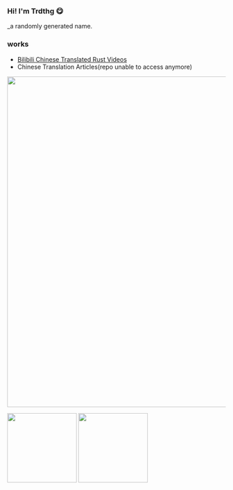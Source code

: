 ### Hi! I'm Trdthg 😋

_a randomly generated name.

### works

- [Bilibili Chinese Translated Rust Videos](https://space.bilibili.com/110777624)
- Chinese Translation Articles(repo unable to access anymore)

<p>
<img width = "762" src="https://github-profile-summary-cards.vercel.app/api/cards/profile-details?username=trdthg&theme=monokai"/>
  
</p>
<p>
  
  <img height="160" src="https://github-readme-stats.vercel.app/api/top-langs/?username=trdthg&theme=react&hide=html,css,dockerfile,shell,ejs,stylus&count_private=true&show_icons=true&hide_border=true&layout=compact"/>

<img height="160" src="https://github-readme-stats.vercel.app/api?username=trdthg&count_private=true&show_icons=true&theme=react&include_all_commits=true&hide_border=true"/>
</p>

